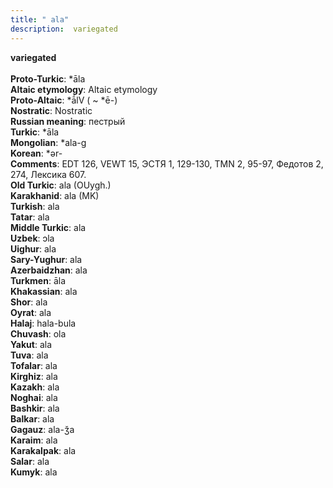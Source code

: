 ```yaml
---
title: " ala"
description:  variegated
---
```

<p data-pagefind-weight="0.5">
<strong> variegated</strong><br><br>
<strong>Proto-Turkic</strong>:  *āla<br>
<strong>Altaic etymology</strong>:  Altaic etymology<br>
<strong> Proto-Altaic</strong>:  *ā́lV ( ~ *ē-)<br>
<strong>Nostratic</strong>:  Nostratic<br>
<strong>Russian meaning</strong>:  пестрый<br>
<strong>Turkic</strong>:  *āla<br>
<strong>Mongolian</strong>:  *ala-g<br>
<strong>Korean</strong>:  *ǝr-<br>
<strong>Comments</strong>:  EDT 126, VEWT 15, ЭСТЯ 1, 129-130, TMN 2, 95-97, Федотов 2, 274, Лексика 607.<br>
<strong>Old Turkic</strong>:  ala (OUygh.)<br>
<strong>Karakhanid</strong>:  ala (MK)<br>
<strong>Turkish</strong>:  ala<br>
<strong>Tatar</strong>:  ala<br>
<strong>Middle Turkic</strong>:  ala<br>
<strong>Uzbek</strong>:  ɔla<br>
<strong>Uighur</strong>:  ala<br>
<strong>Sary-Yughur</strong>:  ala<br>
<strong>Azerbaidzhan</strong>:  ala<br>
<strong>Turkmen</strong>:  āla<br>
<strong>Khakassian</strong>:  ala<br>
<strong>Shor</strong>:  ala<br>
<strong>Oyrat</strong>:  ala<br>
<strong>Halaj</strong>:  hala-bula<br>
<strong>Chuvash</strong>:  ola<br>
<strong>Yakut</strong>:  ala<br>
<strong>Tuva</strong>:  ala<br>
<strong>Tofalar</strong>:  ala<br>
<strong>Kirghiz</strong>:  ala<br>
<strong>Kazakh</strong>:  ala<br>
<strong>Noghai</strong>:  ala<br>
<strong>Bashkir</strong>:  ala<br>
<strong>Balkar</strong>:  ala<br>
<strong>Gagauz</strong>:  ala-ǯa<br>
<strong>Karaim</strong>:  ala<br>
<strong>Karakalpak</strong>:  ala<br>
<strong>Salar</strong>:  ala<br>
<strong>Kumyk</strong>:  ala<br>

</p>
